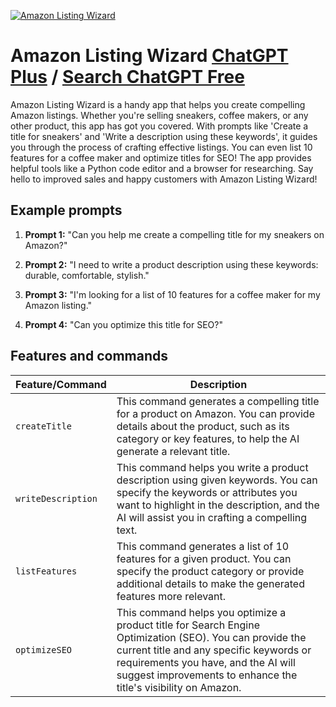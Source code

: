 
[![Amazon Listing Wizard](https://files.oaiusercontent.com/file-3ARk3xisRm3W5B47Wv1S14k4?se=2123-10-16T21%3A05%3A41Z&sp=r&sv=2021-08-06&sr=b&rscc=max-age%3D31536000%2C%20immutable&rscd=attachment%3B%20filename%3D26d01218-54d4-4d81-9071-38a32954d6d9.png&sig=JeykEpR6XrvzZd%2BHbuoFWNj5d0IeFzVf5D%2B9lxrCFm0%3D)](https://chat.openai.com/g/g-cyCdsDpO9-amazon-listing-wizard)

# Amazon Listing Wizard [ChatGPT Plus](https://chat.openai.com/g/g-cyCdsDpO9-amazon-listing-wizard) / [Search ChatGPT Free](https://gptcall.net/index.html#/?search=Amazon%20Listing%20Wizard)

Amazon Listing Wizard is a handy app that helps you create compelling Amazon listings. Whether you're selling sneakers, coffee makers, or any other product, this app has got you covered. With prompts like 'Create a title for sneakers' and 'Write a description using these keywords', it guides you through the process of crafting effective listings. You can even list 10 features for a coffee maker and optimize titles for SEO! The app provides helpful tools like a Python code editor and a browser for researching. Say hello to improved sales and happy customers with Amazon Listing Wizard!

## Example prompts

1. **Prompt 1:** "Can you help me create a compelling title for my sneakers on Amazon?"

2. **Prompt 2:** "I need to write a product description using these keywords: durable, comfortable, stylish."

3. **Prompt 3:** "I'm looking for a list of 10 features for a coffee maker for my Amazon listing."

4. **Prompt 4:** "Can you optimize this title for SEO?"

## Features and commands

| Feature/Command | Description |
| --- | --- |
| `createTitle` | This command generates a compelling title for a product on Amazon. You can provide details about the product, such as its category or key features, to help the AI generate a relevant title. |
| `writeDescription` | This command helps you write a product description using given keywords. You can specify the keywords or attributes you want to highlight in the description, and the AI will assist you in crafting a compelling text. |
| `listFeatures` | This command generates a list of 10 features for a given product. You can specify the product category or provide additional details to make the generated features more relevant. |
| `optimizeSEO` | This command helps you optimize a product title for Search Engine Optimization (SEO). You can provide the current title and any specific keywords or requirements you have, and the AI will suggest improvements to enhance the title's visibility on Amazon. |



